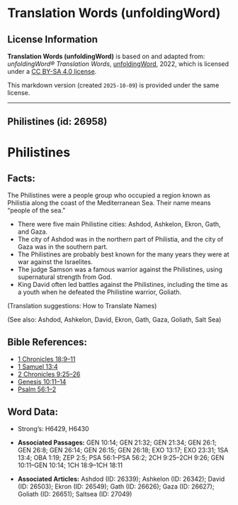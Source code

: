 # Translation Words (unfoldingWord)

## License Information

**Translation Words (unfoldingWord)** is based on and adapted from: _unfoldingWord® Translation Words_, [unfoldingWord](https://unfoldingword.org/utw), 2022, which is licensed under a [CC BY-SA 4.0 license](https://creativecommons.org/licenses/by-sa/4.0/legalcode.en).

This markdown version (created `2025-10-09`) is provided under the same license.



--------------------------------

## Philistines (id: 26958)

Philistines
===========

Facts:
------

The Philistines were a people group who occupied a region known as Philistia along the coast of the Mediterranean Sea. Their name means “people of the sea.”

* There were five main Philistine cities: Ashdod, Ashkelon, Ekron, Gath, and Gaza.
* The city of Ashdod was in the northern part of Philistia, and the city of Gaza was in the southern part.
* The Philistines are probably best known for the many years they were at war against the Israelites.
* The judge Samson was a famous warrior against the Philistines, using supernatural strength from God.
* King David often led battles against the Philistines, including the time as a youth when he defeated the Philistine warrior, Goliath.

(Translation suggestions: How to Translate Names)

(See also: Ashdod, Ashkelon, David, Ekron, Gath, Gaza, Goliath, Salt Sea)

Bible References:
-----------------

* [1 Chronicles 18:9–11](https://ref.ly/1Chr18:9-1Chr18:11)
* [1 Samuel 13:4](https://ref.ly/1Sam13:4)
* [2 Chronicles 9:25–26](https://ref.ly/2Chr9:25-2Chr9:26)
* [Genesis 10:11–14](https://ref.ly/Gen10:11-Gen10:14)
* [Psalm 56:1–2](https://ref.ly/Ps56:1-Ps56:2)

Word Data:
----------

* Strong’s: H6429, H6430

* **Associated Passages:** GEN 10:14; GEN 21:32; GEN 21:34; GEN 26:1; GEN 26:8; GEN 26:14; GEN 26:15; GEN 26:18; EXO 13:17; EXO 23:31; 1SA 13:4; OBA 1:19; ZEP 2:5; PSA 56:1–PSA 56:2; 2CH 9:25–2CH 9:26; GEN 10:11–GEN 10:14; 1CH 18:9–1CH 18:11
* **Associated Articles:** Ashdod (ID: 26339); Ashkelon (ID: 26342); David (ID: 26503); Ekron (ID: 26549); Gath (ID: 26626); Gaza (ID: 26627); Goliath (ID: 26651); Saltsea (ID: 27049)

